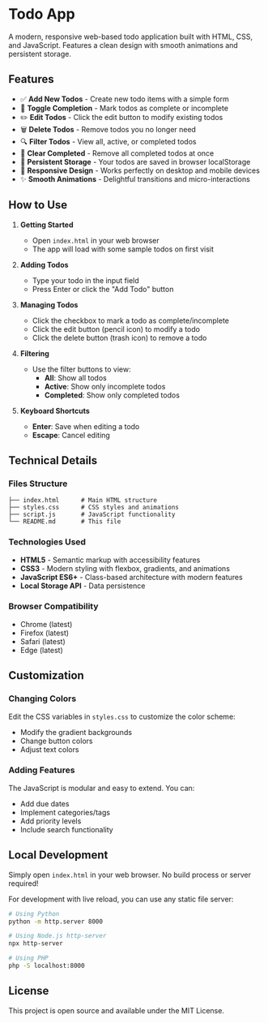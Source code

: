 # Todo App

A modern, responsive web-based todo application built with HTML, CSS, and JavaScript. Features a clean design with smooth animations and persistent storage.

## Features

- ✅ **Add New Todos** - Create new todo items with a simple form
- 🔄 **Toggle Completion** - Mark todos as complete or incomplete
- ✏️ **Edit Todos** - Click the edit button to modify existing todos
- 🗑️ **Delete Todos** - Remove todos you no longer need
- 🔍 **Filter Todos** - View all, active, or completed todos
- 🧹 **Clear Completed** - Remove all completed todos at once
- 💾 **Persistent Storage** - Your todos are saved in browser localStorage
- 📱 **Responsive Design** - Works perfectly on desktop and mobile devices
- ✨ **Smooth Animations** - Delightful transitions and micro-interactions

## How to Use

1. **Getting Started**
   - Open `index.html` in your web browser
   - The app will load with some sample todos on first visit

2. **Adding Todos**
   - Type your todo in the input field
   - Press Enter or click the "Add Todo" button

3. **Managing Todos**
   - Click the checkbox to mark a todo as complete/incomplete
   - Click the edit button (pencil icon) to modify a todo
   - Click the delete button (trash icon) to remove a todo

4. **Filtering**
   - Use the filter buttons to view:
     - **All**: Show all todos
     - **Active**: Show only incomplete todos
     - **Completed**: Show only completed todos

5. **Keyboard Shortcuts**
   - **Enter**: Save when editing a todo
   - **Escape**: Cancel editing

## Technical Details

### Files Structure
```
├── index.html      # Main HTML structure
├── styles.css      # CSS styles and animations
├── script.js       # JavaScript functionality
└── README.md       # This file
```

### Technologies Used
- **HTML5** - Semantic markup with accessibility features
- **CSS3** - Modern styling with flexbox, gradients, and animations
- **JavaScript ES6+** - Class-based architecture with modern features
- **Local Storage API** - Data persistence

### Browser Compatibility
- Chrome (latest)
- Firefox (latest)
- Safari (latest)
- Edge (latest)

## Customization

### Changing Colors
Edit the CSS variables in `styles.css` to customize the color scheme:
- Modify the gradient backgrounds
- Change button colors
- Adjust text colors

### Adding Features
The JavaScript is modular and easy to extend. You can:
- Add due dates
- Implement categories/tags
- Add priority levels
- Include search functionality

## Local Development

Simply open `index.html` in your web browser. No build process or server required!

For development with live reload, you can use any static file server:
```bash
# Using Python
python -m http.server 8000

# Using Node.js http-server
npx http-server

# Using PHP
php -S localhost:8000
```

## License

This project is open source and available under the MIT License.